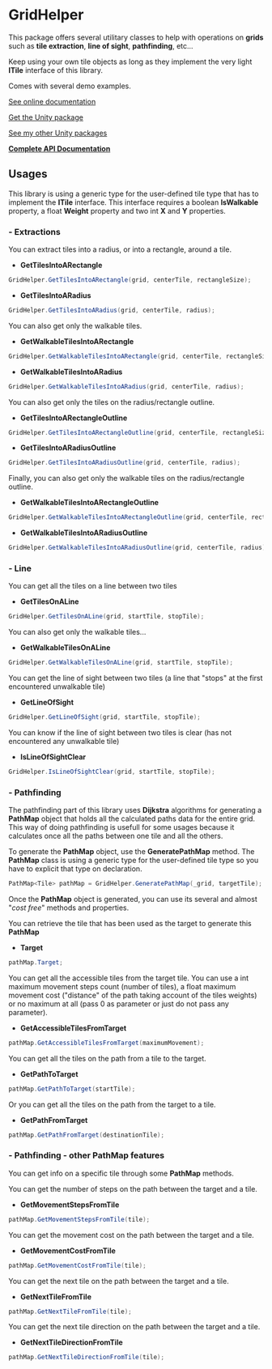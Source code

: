 # GridHelper

This package offers several utilitary classes to help with operations on **grids** such as **tile extraction**, **line of sight**, **pathfinding**, etc...

Keep using your own tile objects as long as they implement the very light **ITile** interface of this library.

Comes with several demo examples.

[See online documentation](https://kevincastejon.github.io/Unity-GridHelper/)

[Get the Unity package](https://github.com/kevincastejon/Unity-GridHelper/releases/latest)

[See my other Unity packages](https://assetstore.unity.com/publishers/46935)

**[Complete API Documentation](https://kevincastejon.fr/demos/Documentations/Unity-GridHelper/)**

## Usages

This library is using a generic type for the user-defined tile type that has to implement the **ITile** interface. This interface requires a boolean **IsWalkable** property, a float **Weight** property and two int **X** and **Y** properties.

### - Extractions

You can extract tiles into a radius, or into a rectangle, around a tile.

- **GetTilesIntoARectangle**
```cs
GridHelper.GetTilesIntoARectangle(grid, centerTile, rectangleSize);
```
- **GetTilesIntoARadius**
```cs
GridHelper.GetTilesIntoARadius(grid, centerTile, radius);
```

You can also get only the walkable tiles.

- **GetWalkableTilesIntoARectangle**
```cs
GridHelper.GetWalkableTilesIntoARectangle(grid, centerTile, rectangleSize);
```
- **GetWalkableTilesIntoARadius**
```cs
GridHelper.GetWalkableTilesIntoARadius(grid, centerTile, radius);
```

You can also get only the tiles on the radius/rectangle outline.

- **GetTilesIntoARectangleOutline**
```cs
GridHelper.GetTilesIntoARectangleOutline(grid, centerTile, rectangleSize);
```
- **GetTilesIntoARadiusOutline**
```cs
GridHelper.GetTilesIntoARadiusOutline(grid, centerTile, radius);
```

Finally, you can also get only the walkable tiles on the radius/rectangle outline.

- **GetWalkableTilesIntoARectangleOutline**
```cs
GridHelper.GetWalkableTilesIntoARectangleOutline(grid, centerTile, rectangleSize);
```
- **GetWalkableTilesIntoARadiusOutline**
```cs
GridHelper.GetWalkableTilesIntoARadiusOutline(grid, centerTile, radius);
```

### - Line

You can get all the tiles on a line between two tiles

- **GetTilesOnALine**
```cs
GridHelper.GetTilesOnALine(grid, startTile, stopTile);
```

You can also get only the walkable tiles...

- **GetWalkableTilesOnALine**
```cs
GridHelper.GetWalkableTilesOnALine(grid, startTile, stopTile);
```

You can get the line of sight between two tiles (a line that "stops" at the first encountered unwalkable tile)

- **GetLineOfSight**
```cs
GridHelper.GetLineOfSight(grid, startTile, stopTile);
```

You can know if the line of sight between two tiles is clear (has not encountered any unwalkable tile)

- **IsLineOfSightClear**
```cs
GridHelper.IsLineOfSightClear(grid, startTile, stopTile);
```

### - Pathfinding

The pathfinding part of this library uses **Dijkstra** algorithms for generating a **PathMap** object that holds all the calculated paths data for the entire grid. This way of doing pathfinding is usefull for some usages because it calculates once all the paths between one tile and all the others.

To generate the **PathMap** object, use the **GeneratePathMap** method. The **PathMap** class is using a generic type for the user-defined tile type so you have to explicit that type on declaration.

```cs
PathMap<Tile> pathMap = GridHelper.GeneratePathMap(_grid, targetTile);
```

Once the **PathMap** object is generated, you can use its several and almost "*cost free*" methods and properties.

You can retrieve the tile that has been used as the target to generate this **PathMap**

- **Target**
```cs
pathMap.Target;
```

You can get all the accessible tiles from the target tile. You can use a int maximum movement steps count (number of tiles), a float maximum movement cost ("distance" of the path taking account of the tiles weights) or no maximum at all (pass 0 as parameter or just do not pass any parameter).

- **GetAccessibleTilesFromTarget**
```cs
pathMap.GetAccessibleTilesFromTarget(maximumMovement);
```

You can get all the tiles on the path from a tile to the target.

- **GetPathToTarget**
```cs
pathMap.GetPathToTarget(startTile);
```

Or you can get all the tiles on the path from the target to a tile.

- **GetPathFromTarget**
```cs
pathMap.GetPathFromTarget(destinationTile);
```

### - Pathfinding - other PathMap features

You can get info on a specific tile through some **PathMap** methods.



You can get the number of steps on the path between the target and a tile.

- **GetMovementStepsFromTile**
```cs
pathMap.GetMovementStepsFromTile(tile);
```

You can get the movement cost on the path between the target and a tile.

- **GetMovementCostFromTile**
```cs
pathMap.GetMovementCostFromTile(tile);
```

You can get the next tile on the path between the target and a tile.

- **GetNextTileFromTile**
```cs
pathMap.GetNextTileFromTile(tile);
```

You can get the next tile direction on the path between the target and a tile.

- **GetNextTileDirectionFromTile**
```cs
pathMap.GetNextTileDirectionFromTile(tile);
```
